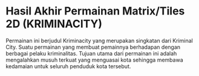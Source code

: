 # Hasil Akhir Permainan Matrix/Tiles 2D (KRIMINACITY)
Permainan ini berjudul Kriminacity yang merupakan singkatan dari Kriminal City. Suatu permainan yang membuat pemainnya berhadapan dengan berbagai pelaku kriminalitas. Tujuan utama dari permainan ini adalah mengalahkan musuh terkuat yang menguasai kota sehingga membawa kedamaian untuk seluruh penduduk kota tersebut.

